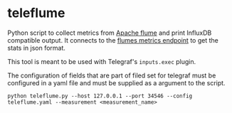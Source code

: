 # teleflume

Python script to collect metrics from [Apache flume]([https://flume.apache.org/) and print InfluxDB compatible output.
It connects to the [flumes metrics endpoint](http://flume.apache.org/FlumeUserGuide.html#json-reporting) to get the stats in json format.
  
This tool is meant to be used with Telegraf's `inputs.exec` plugin.

The configuration of fields that are part of filed set for telegraf must be configured in a yaml file and must be supplied as a argument to the script.

`python teleflume.py --host 127.0.0.1 --port 34546 --config teleflume.yaml --measurement <measurement_name>`
